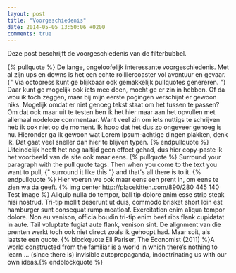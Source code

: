 ```yaml
---
layout: post
title: "Voorgeschiedenis"
date: 2014-05-05 13:50:06 +0200
comments: true
---
```

Deze post beschrijft de voorgeschiedenis van de filterbubbel.
<!-- more -->
{% pullquote %}
De lange, ongeloofelijk interessante voorgeschiedenis. Met al zijn ups en downs is het een echte rollllercoaster vol avontuur en gevaar. {" Via octopress kunt ge blijkbaar ook gemakkelijk pullquotes genereren. "} Daar kunt ge mogelijk ook iets mee doen, mocht ge er zin in hebben. Of da wou ik toch zeggen, maar bij mijn eerste pogingen verschijnt er gewoon niks. Mogelijk omdat er niet genoeg tekst staat om het tussen te passen? Om dat ook maar uit te testen ben ik het hier maar aan het opvullen met allemaal nodeloze commentaar. Want veel zin om iets nuttigs te schrijven heb ik ook niet op de moment. Ik hoop dat het dus zo ongeveer genoeg is nu. Hieronder ga ik gewoon wat Lorem Ipsum-achtige dingen plakken, denk ik. Dat gaat veel sneller dan hier te blijven typen.
{% endpullquote %}
Uiteindelijk heeft het nog aaltijd geen effect gehad, dus hier copy-paste ik het voorbeeld van de site ook maar eens.
{% pullquote %}
Surround your paragraph with the pull quote tags. Then when you come to
the text you want to pull, {" surround it like this "} and that's all there is to it.
{% endpullquote %}
Hier voeren we ook maar eens een prent in, om eens te zien wa da geeft. {% img center http://placekitten.com/890/280 445 140 Test image %} Aliquip nulla do tempor, ball tip dolore anim esse strip steak nisi nostrud. Tri-tip mollit deserunt ut duis, commodo brisket short loin est hamburger sunt consequat rump meatloaf. Exercitation enim aliqua tempor dolore. Non eu venison, officia boudin tri-tip enim beef ribs flank cupidatat in aute. Tail voluptate fugiat aute flank, venison sint.
De alignment van die prenten werkt toch ook niet direct zoals ik gehoopt had. Maar soit, als laatste een quote.
{% blockquote Eli Pariser, The Economist (2011) %}A world constructed from the familiar is a world in which there’s nothing to learn ... (since there is) invisible autopropaganda, indoctrinating us with our own ideas.{% endblockquote %}